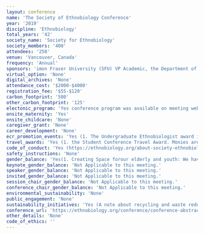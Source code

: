 ```yaml
---
layout: conference 
name: 'The Society of Ethnobiology Conference'
year: '2019'
discipline: 'Ethnobiology'
total_years: '42'
society_name: 'Society for Ethnobiology'
society_members: '400'
attendees: '250'
venue: 'Vancouver, Canada'
frequency: 'Annual'
sponsors: 'imon Fraser University (SFU) VP Academic, the Department of History at SFU, the Department of Archaeology at SFU, the Department of Anthropology at UBC, and the Faculty of Environment at SFU'
virtual_option: 'None'
digital_archives: 'None'
attendance_cost: '$2000-$4000'
registration_fee: '$55-$120'
carbon_footprint: '500'
other_carbon_footprint: '125'
electonic_program: 'Yes conference program was available on meeting website as a .pdf file.'
onsite_maternity: 'Yes'
onsite_childcare: 'None'
caregiver_grant: 'None'
career_development: 'None'
ecr_promotion_events: 'Yes (1. The Undergraduate Ethnobiologist award is given to a keen undergraduate ethnobiologist who will sit on our Board as an appointed "Student Advisor." The student should come with ideas and energy to increase undergraduate student involvement in our Society.  2. Ecological Knowledge Research Graduate Fellowship  3. Urban Ethnobiology Graduate Fellowship)'
travel_awards: 'Yes (1. the Student Conference Travel Award. Monies are to support travel for a presentation at the annual Society of Ethnobiology’s conference by an enrolled student (and must be enrolled at time of conference), graduate or undergraduate. This is a $450 grant. Award also includes a registration waiver and a year of online membership (to begin after award has been granted). Applicants cannot have received another SoE award within the past three years.  2. the Majority World Conference Travel Award. Monies are to support travel for a presentation at the annual Society of Ethnobiology’s conference by a new or existing member travelling from outside Canada and the United States. Preference will be given to presenters travelling from countries in South America, South and Southeast Asia, and Africa. This is a $1600 grant. Award also includes a registration waiver and a year of online membership (to begin after award has been granted). Applicants cannot have received another SoE award within the past three years.  3. the Indigenous People’s Conference Travel Award. Monies are to support travel for any Indigenous individual who wishes to participate and contribute to the annual Society of Ethnobiology’s conference. Conference contributions can include a table display, a workshop, sharing a story,  giving a presentation, or a number of other options. This is a $1000 grant. Award also includes a registration waiver and a year of online membership (to begin after award has been granted). Applicants cannot have received another SoE award within the past three years.  4. The Society of Ethnobiology is offering a limited number of waivers for people presenting papers or posters at the 2019 conference. This waiver covers the cost of registration and allows submission of an abstract without becoming a Society member. We encourage applications for waivers from indigenous scholars and people of diverse backgrounds that are in financial need. Applicants who have received a waiver from the Society within the past three years are not eligible.  5. Graduate Student Conference travel award  6. Best student poster award)'
code_of_conduct: 'Yes (https://ethnobiology.org/about-society-ethnobiology/ethics/code-conduct)'
safety_instructions: 'None'
gender_balance: 'Yes(1. Creating Space forour elderly and youth: We have set aside spaces for our Elders and youth in the First Nations House of Learning.  Please ask at the registration desk where they are located.    2. Statement on Inclusivity and Diversity: We strove to create ways to encourage a range of respectful voices at our conference. One way we did this was by dramatically increasing our waivers and scholarships, especially to encourage local, Indigenous participation.  Another way wasto createaconference space that is welcoming to diverse communities anddoesnot allow discrimination.To this end, we require all conference presentersto abide by the code of ethics adopted by our organization (https://ethnobiology.org/about-society-ethnobiology/ethics).Please also note:•There are gender-inclusive (single-stall) bathrooms in the conference venue.•The conference venues are wheelchair accessible.•There is a special, quietspace for Indigenous Eldersand others who need safe space.•There isa cozy space where children and their caregiverscan congregate.•There are non-traditional sessions for knowledge sharing (story-telling).•We encourage attendance by caregivers; no registration fee is required.)'
keynote_gender_balance: 'Not Applicable to this meeting.'
speaker_gender_balance: 'Not Applicable to this meeting.'
invited_gender_balance: 'Not Applicable to this meeting.'
session_chair_gender_balance: 'Not Applicable to this meeting.'
conference_chair_gender_balance: 'Not Applicable to this meeting.'
environmental_sustainability: 'None'
public_engagement: 'None'
sustainability_initiatives: 'Yes (A note about recycling and waste reduction: We recognize that the very gathering of people from distant places is counter to reducing our carbon footprint; we struggle with balancing this fact against the huge value of meeting with our community face-to-face.  We also understand the value of small actions, even if they just empower us as individuals to take bigger and bolder actions.  We have tried in this conference to reduce excess by doing things like reducing packaging, sourcing localand/or organicfoods, using non-disposable or responsibly disposable cutlery and plates and cups, using previously used name tag holders, and video-recording sometalks for people to remotely access them.   We encourage all participants to pay careful attention to our recycling stations.  We welcome suggestions on how our Society’s conferences, and indeed our Society more generally, can be better global stewards.)'
conference_url: 'https://ethnobiology.org/conference/conference-abstracts'
other_details: 'None'
code_of_ethics: ''
---
```

